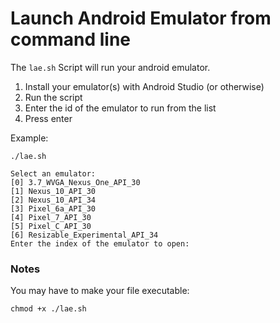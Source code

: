 # Launch Android Emulator from command line

The `lae.sh` Script will run your android emulator.

1. Install your emulator(s) with Android Studio (or otherwise)
2. Run the script
3. Enter the id of the emulator to run from the list
4. Press enter

Example:

```
./lae.sh
```

```
Select an emulator:
[0] 3.7_WVGA_Nexus_One_API_30
[1] Nexus_10_API_30
[2] Nexus_10_API_34
[3] Pixel_6a_API_30
[4] Pixel_7_API_30
[5] Pixel_C_API_30
[6] Resizable_Experimental_API_34
Enter the index of the emulator to open:
```

### Notes

You may have to make your file executable:
```
chmod +x ./lae.sh
```
